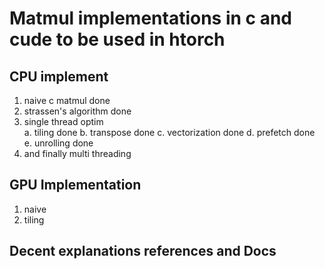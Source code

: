 # Matmul implementations in c and cude to be used in htorch




## CPU implement 
1. naive c matmul                   done 
2. strassen's algorithm             done       
3. single thread optim  
    a.  tiling                      done
    b.  transpose                   done
    c.  vectorization               done
    d.  prefetch                    done 
    e.  unrolling                   done    
4. and finally multi threading

## GPU Implementation 

1. naive
2. tiling

## Decent explanations references and Docs 







